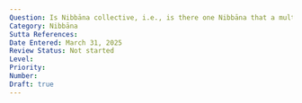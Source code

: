 ```yaml
---
Question: Is Nibbāna collective, i.e., is there one Nibbāna that a multitude attain?
Category: Nibbāna
Sutta References:
Date Entered: March 31, 2025
Review Status: Not started
Level: 
Priority: 
Number: 
Draft: true
---
```

